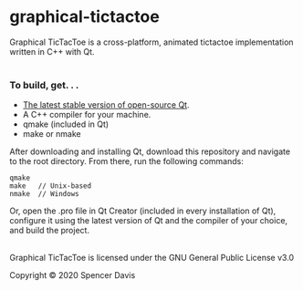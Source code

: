 # graphical-tictactoe

Graphical TicTacToe is a cross-platform, animated tictactoe implementation written in C++ with Qt.
<br /><br />


### To build, get. . . 

* [The latest stable version of open-source Qt](https://www.qt.io/download-open-source?hsCtaTracking=9f6a2170-a938-42df-a8e2-a9f0b1d6cdce%7C6cb0de4f-9bb5-4778-ab02-bfb62735f3e5).
* A C++ compiler for your machine.
* qmake (included in Qt)
* make or nmake

After downloading and installing Qt, download this repository and navigate to the root directory. From there, run the following commands:
```
qmake
make   // Unix-based
nmake  // Windows
```
Or, open the .pro file in Qt Creator (included in every installation of Qt), configure it using the latest version of Qt and the compiler of your choice, and build the project.
<br /><br />

Graphical TicTacToe is licensed under the GNU General Public License v3.0

Copyright © 2020 Spencer Davis
